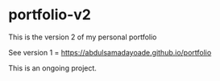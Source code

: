 # portfolio-v2
 This is the version 2 of my personal portfolio

 See version 1 = https://abdulsamadayoade.github.io/portfolio

 This is an ongoing project.
